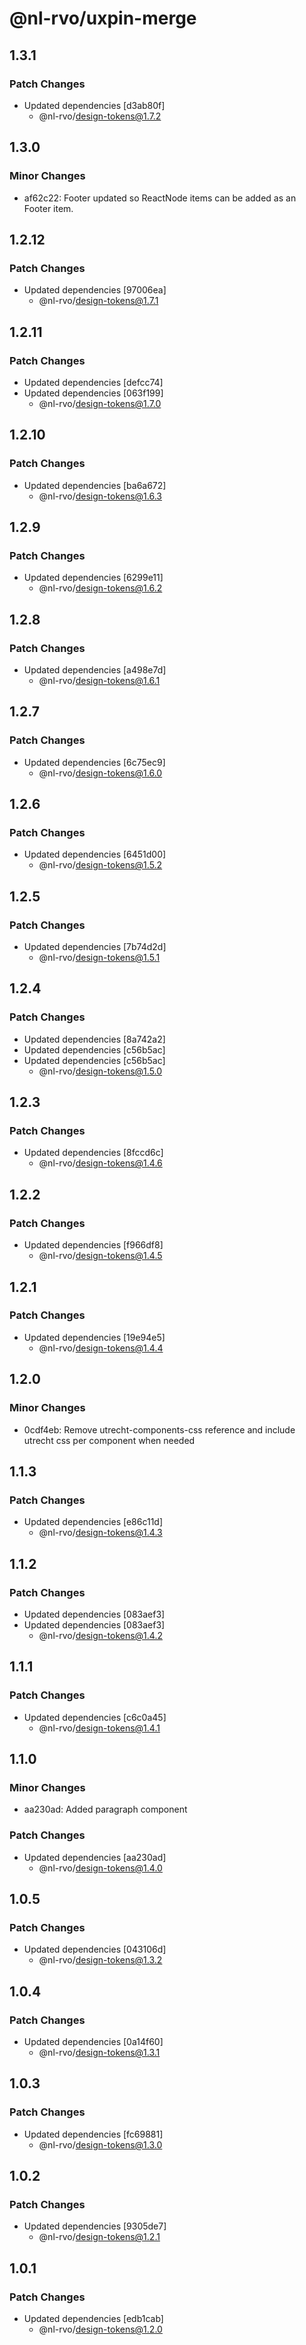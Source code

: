 # @nl-rvo/uxpin-merge

## 1.3.1

### Patch Changes

- Updated dependencies [d3ab80f]
  - @nl-rvo/design-tokens@1.7.2

## 1.3.0

### Minor Changes

- af62c22: Footer updated so ReactNode items can be added as an Footer item.

## 1.2.12

### Patch Changes

- Updated dependencies [97006ea]
  - @nl-rvo/design-tokens@1.7.1

## 1.2.11

### Patch Changes

- Updated dependencies [defcc74]
- Updated dependencies [063f199]
  - @nl-rvo/design-tokens@1.7.0

## 1.2.10

### Patch Changes

- Updated dependencies [ba6a672]
  - @nl-rvo/design-tokens@1.6.3

## 1.2.9

### Patch Changes

- Updated dependencies [6299e11]
  - @nl-rvo/design-tokens@1.6.2

## 1.2.8

### Patch Changes

- Updated dependencies [a498e7d]
  - @nl-rvo/design-tokens@1.6.1

## 1.2.7

### Patch Changes

- Updated dependencies [6c75ec9]
  - @nl-rvo/design-tokens@1.6.0

## 1.2.6

### Patch Changes

- Updated dependencies [6451d00]
  - @nl-rvo/design-tokens@1.5.2

## 1.2.5

### Patch Changes

- Updated dependencies [7b74d2d]
  - @nl-rvo/design-tokens@1.5.1

## 1.2.4

### Patch Changes

- Updated dependencies [8a742a2]
- Updated dependencies [c56b5ac]
- Updated dependencies [c56b5ac]
  - @nl-rvo/design-tokens@1.5.0

## 1.2.3

### Patch Changes

- Updated dependencies [8fccd6c]
  - @nl-rvo/design-tokens@1.4.6

## 1.2.2

### Patch Changes

- Updated dependencies [f966df8]
  - @nl-rvo/design-tokens@1.4.5

## 1.2.1

### Patch Changes

- Updated dependencies [19e94e5]
  - @nl-rvo/design-tokens@1.4.4

## 1.2.0

### Minor Changes

- 0cdf4eb: Remove utrecht-components-css reference and include utrecht css per component when needed

## 1.1.3

### Patch Changes

- Updated dependencies [e86c11d]
  - @nl-rvo/design-tokens@1.4.3

## 1.1.2

### Patch Changes

- Updated dependencies [083aef3]
- Updated dependencies [083aef3]
  - @nl-rvo/design-tokens@1.4.2

## 1.1.1

### Patch Changes

- Updated dependencies [c6c0a45]
  - @nl-rvo/design-tokens@1.4.1

## 1.1.0

### Minor Changes

- aa230ad: Added paragraph component

### Patch Changes

- Updated dependencies [aa230ad]
  - @nl-rvo/design-tokens@1.4.0

## 1.0.5

### Patch Changes

- Updated dependencies [043106d]
  - @nl-rvo/design-tokens@1.3.2

## 1.0.4

### Patch Changes

- Updated dependencies [0a14f60]
  - @nl-rvo/design-tokens@1.3.1

## 1.0.3

### Patch Changes

- Updated dependencies [fc69881]
  - @nl-rvo/design-tokens@1.3.0

## 1.0.2

### Patch Changes

- Updated dependencies [9305de7]
  - @nl-rvo/design-tokens@1.2.1

## 1.0.1

### Patch Changes

- Updated dependencies [edb1cab]
  - @nl-rvo/design-tokens@1.2.0
